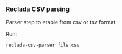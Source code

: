 ### Reclada CSV parsing

Parser step to etable from csv or tsv format

Run:
```
reclada-csv-parser file.csv 
```
